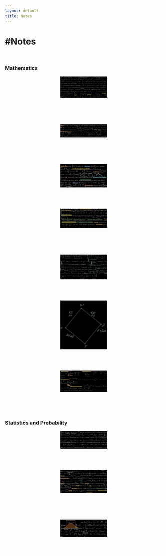 ```yaml
---
layout: default
title: Notes
---
```


<div class="center">
    <h1>#Notes</h1>
</div>
<br>

### Mathematics

<div class="course-note">
    <a href="/assets/files/Abstract_Algebra.pdf">
        <img src="/assets/images/thumbnails/Abstract_Algebra_thumbnail.jpg" alt="Abstract Algebra Thumbnail">
    </a>
    <p class="white-text"><strong>Abstract Algebra:</strong> An in-depth exploration of group theory, rings, and fields, essential for understanding the algebraic structures that underpin modern mathematics.</p>
</div>

<div class="course-note">
    <a href="/assets/files/Topology.pdf">
        <img src="/assets/images/thumbnails/Topology_thumbnail.jpg" alt="Topology Thumbnail">
    </a>
    <p class="white-text"><strong>Topology:</strong> Insights into the fundamental concepts of topology, including continuity, compactness, and connectedness, which are crucial for advanced mathematical studies.</p>
</div>

<div class="course-note">
    <a href="/assets/files/Partial_Differential_Equations.pdf">
        <img src="/assets/images/thumbnails/Partial_Differential_Equations_thumbnail.jpg" alt="Partial Differential Equations Thumbnail">
    </a>
    <p class="white-text"><strong>Partial Differential Equations:</strong> An examination of equations involving partial derivatives and their applications in physics and engineering.</p>
</div>

<div class="course-note">
    <a href="/assets/files/Ordinary_Differential_Equations.pdf">
        <img src="/assets/images/thumbnails/Ordinary_Differential_Equations_thumbnail.jpg" alt="Ordinary Differential Equations Thumbnail">
    </a>
    <p class="white-text"><strong>Ordinary Differential Equations:</strong> A thorough analysis of first-order and second-order differential equations, including methods of solutions and applications.</p>
</div>

<div class="course-note">
    <a href="/assets/files/Linear_Algebra.pdf">
        <img src="/assets/images/thumbnails/Linear_Algebra_thumbnail.jpg" alt="Linear Algebra Thumbnail">
    </a>
    <p class="white-text"><strong>Linear Algebra:</strong> A comprehensive study of vector spaces, and  linear transformations in N-Dimensional Euclidian Space</p>
</div>

<div class="course-note">
    <a href="/assets/files/Multivariable_Calculus.pdf">
        <img src="/assets/images/thumbnails/Multivariable_Calculus_thumbnail.jpg" alt="Multivariable Calculus Thumbnail">
    </a>
    <p class="white-text"><strong>Multivariable Calculus:</strong> Detailed notes on partial derivatives, multiple integrals, and vector calculus, focusing on functions of several variables.</p>
</div>

<div class="course-note">
    <a href="/assets/files/Applied_Cyrptography.pdf">
        <img src="/assets/images/thumbnails/Applied_Cryptography_thumbnail.jpg" alt="Applied Cryptography Thumbnail">
    </a>
    <p class="white-text"><strong>Applied Cryptography:</strong> An introduction to the principles and practices of cryptography, covering encryption, decryption, and cryptographic protocols.</p>
</div>

### Statistics and Probability

<div class="course-note">
    <a href="/assets/files/Statistical_InferenceII.pdf">
        <img src="/assets/images/thumbnails/Statistical_InferenceII_thumbnail.jpg" alt="Statistical Inference II Thumbnail">
    </a>
    <p class="white-text"><strong>Statistical Inference II:</strong> Advanced topics in statistical inference, including estimation theory, hypothesis testing, and Bayesian methods.</p>
</div>

<div class="course-note">
    <a href="/assets/files/Probability.pdf">
        <img src="/assets/images/thumbnails/Probability_thumbnail.jpg" alt="Probability Thumbnail">
    </a>
    <p class="white-text"><strong>Probability:</strong> Comprehensive coverage of probability theory, including random variables, expectation, and distributions, foundational for statistical inference.</p>
</div>

<div class="course-note">
    <a href="/assets/files/Econometrics.pdf">
        <img src="/assets/images/thumbnails/Econometrics_thumbnail.jpg" alt="Econometrics Thumbnail">
    </a>
    <p class="white-text"><strong>Econometrics:</strong> Application of statistical methods to economic data, focusing on regression models, hypothesis testing, and time series analysis.</p>
</div>

<style>
    .course-note {
        margin-bottom: 20px;
        text-align: center;
    }

    .course-note img {
        width: 150px;
        height: auto;
        display: block;
        margin: 0 auto 10px;
    }

    .white-text {
        color: #fff; /* White font for descriptions */
    }
</style>
